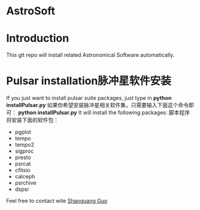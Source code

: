 # AstroSoft
Introduction
================
This git repo will install related Astronomical Software automatically.

**Pulsar installation脉冲星软件安装**
======================
If you just want to install pulsar suite packages, just type in 
**python installPulsar.py**
如果你希望安装脉冲星相关软件集，只需要输入下面这个命令即可：
**python installPulsar.py**
It will install the following packages:
脚本程序将安装下面的软件包：
- pgplot
- tempo
- tempo2
- sigproc
- presto
- psrcat
- cfitsio
- calceph
- psrchive
- dspsr




Feel free to contact wite [Shaoguang Guo](sgguo@shao.ac.cn)
